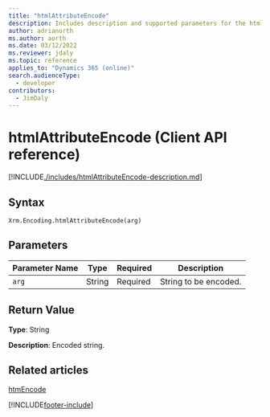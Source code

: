 ```yaml
---
title: "htmlAttributeEncode"
description: Includes description and supported parameters for the htmlAttributeEncode method.
author: adrianorth
ms.author: aorth
ms.date: 03/12/2022
ms.reviewer: jdaly
ms.topic: reference
applies_to: "Dynamics 365 (online)"
search.audienceType: 
  - developer
contributors:
  - JimDaly
---
```

# htmlAttributeEncode (Client API reference)



[!INCLUDE[./includes/htmlAttributeEncode-description.md](./includes/htmlAttributeEncode-description.md)] 

## Syntax

`Xrm.Encoding.htmlAttributeEncode(arg)`

## Parameters

|Parameter Name| Type| Required  |Description  |
| ------------- |-------------| -----|-----|
|`arg`| String| Required  |String to be encoded.  |


## Return Value

**Type**: String

**Description**: Encoded string.

## Related articles
[htmEncode](htmlEncode.md)

[!INCLUDE[footer-include](../../../../../includes/footer-banner.md)]

